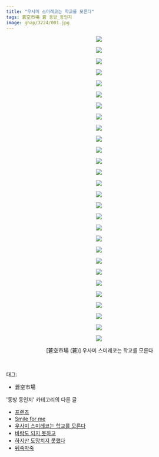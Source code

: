 ```yaml
---
title: "우사미 스미레코는 학교를 모른다"
tags: 蒼空市場 蒼 동방_동인지
image: ghap/3224/001.jpg
---
```

<div class="article">
<p style="text-align: center; clear: none; float: none;"><img src="{{ site.nasurl }}/ghap/3224/001.jpg"/></p>
<p style="text-align: center; clear: none; float: none;"><img src="{{ site.nasurl }}/ghap/3224/002.jpg"/></p>
<p style="text-align: center; clear: none; float: none;"><img src="{{ site.nasurl }}/ghap/3224/003.jpg"/></p>
<p style="text-align: center; clear: none; float: none;"><img src="{{ site.nasurl }}/ghap/3224/004.jpg"/></p>
<p style="text-align: center; clear: none; float: none;"><img src="{{ site.nasurl }}/ghap/3224/005.jpg"/></p>
<p style="text-align: center; clear: none; float: none;"><img src="{{ site.nasurl }}/ghap/3224/006.jpg"/></p>
<p style="text-align: center; clear: none; float: none;"><img src="{{ site.nasurl }}/ghap/3224/007.jpg"/></p>
<p style="text-align: center; clear: none; float: none;"><img src="{{ site.nasurl }}/ghap/3224/008.jpg"/></p>
<p style="text-align: center; clear: none; float: none;"><img src="{{ site.nasurl }}/ghap/3224/009.jpg"/></p>
<p style="text-align: center; clear: none; float: none;"><img src="{{ site.nasurl }}/ghap/3224/010.jpg"/></p>
<p style="text-align: center; clear: none; float: none;"><img src="{{ site.nasurl }}/ghap/3224/011.jpg"/></p>
<p style="text-align: center; clear: none; float: none;"><img src="{{ site.nasurl }}/ghap/3224/012.jpg"/></p>
<p style="text-align: center; clear: none; float: none;"><img src="{{ site.nasurl }}/ghap/3224/013.jpg"/></p>
<p style="text-align: center; clear: none; float: none;"><img src="{{ site.nasurl }}/ghap/3224/014.jpg"/></p>
<p style="text-align: center; clear: none; float: none;"><img src="{{ site.nasurl }}/ghap/3224/015.jpg"/></p>
<p style="text-align: center; clear: none; float: none;"><img src="{{ site.nasurl }}/ghap/3224/016.jpg"/></p>
<p style="text-align: center; clear: none; float: none;"><img src="{{ site.nasurl }}/ghap/3224/017.jpg"/></p>
<p style="text-align: center; clear: none; float: none;"><img src="{{ site.nasurl }}/ghap/3224/018.jpg"/></p>
<p style="text-align: center; clear: none; float: none;"><img src="{{ site.nasurl }}/ghap/3224/019.jpg"/></p>
<p style="text-align: center; clear: none; float: none;"><img src="{{ site.nasurl }}/ghap/3224/020.jpg"/></p>
<p style="text-align: center; clear: none; float: none;"><img src="{{ site.nasurl }}/ghap/3224/021.jpg"/></p>
<p style="text-align: center; clear: none; float: none;"><img src="{{ site.nasurl }}/ghap/3224/022.jpg"/></p>
<p style="text-align: center; clear: none; float: none;"><img src="{{ site.nasurl }}/ghap/3224/023.jpg"/></p>
<p style="text-align: center; clear: none; float: none;"><img src="{{ site.nasurl }}/ghap/3224/024.jpg"/></p>
<p style="text-align: center; clear: none; float: none;"><img src="{{ site.nasurl }}/ghap/3224/025.jpg"/></p>
<p style="text-align: center; clear: none; float: none;"><img src="{{ site.nasurl }}/ghap/3224/026.jpg"/></p>
<p style="text-align: center; clear: none; float: none;"><img src="{{ site.nasurl }}/ghap/3224/027.jpg"/></p>
<p style="text-align: center; clear: none; float: none;"><img src="{{ site.nasurl }}/ghap/3224/028.jpg"/></p>
<p style="text-align: center; clear: none; float: none;"> [蒼空市場 (蒼)] 우사미 스미레코는 학교를 모른다</p>
<p><br/></p>
</div><div class="tagTrail">
<p>태그: </p>
<ul>
<li>蒼空市場</li>
</ul>
</div><div class="another">
<p>'동방 동인지' 카테고리의 다른 글</p>
<ul>
<li><a href="/2017-05-10-ghap_3226">프렌즈</a></li>
<li><a href="/2017-05-10-ghap_3225">Smile for me</a></li>
<li><a href="/2017-05-09-ghap_3224">우사미 스미레코는 학교를 모른다</a></li>
<li><a href="/2017-04-20-ghap_3211">바람도 되지 못하고</a></li>
<li><a href="/2017-04-20-ghap_3210">하지만 도망치지 못했다</a></li>
<li><a href="/2017-04-20-ghap_3209">뒤죽박죽</a></li>
</ul>
</div><div class="cb_module cb_fluid">
<div class="cb_wrt cb_profile">
</div><!-- commentList close -->
</div>